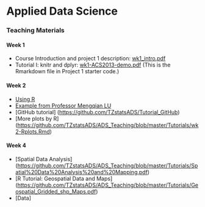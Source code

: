 # Applied Data Science 
### Teaching Materials

#### Week 1
- Course Introduction and project 1 description: [wk1_intro.pdf](https://github.com/TZstatsADS/ADS_Teaching/blob/master/Tutorials/wk1-Intro.pdf)
- Tutorial I: knitr and dplyr: [wk1-ACS2013-demo.pdf](https://github.com/TZstatsADS/ADS_Teaching/blob/master/Tutorials/wk1-ACS2013-demo.pdf) (This is the Rmarkdown file in Project 1 starter code.)

#### Week 2
- [Using R](https://cran.r-project.org/doc/contrib/usingR.pdf)
- [Example from Professor Mengqian LU](https://github.com/MRandomMax/EDAV/blob/master/Examples/John%20Snow%20Cholera%20Map.R)
- [GitHub tutorial] (https://github.com/TZstatsADS/Tutorial_GitHub)
- [More plots by R] (https://github.com/TZstatsADS/ADS_Teaching/blob/master/Tutorials/wk2-Rplots.Rmd)

#### Week 4
- [Spatial Data Analysis] (https://github.com/TZstatsADS/ADS_Teaching/blob/master/Tutorials/Spatial%20Data%20Analysis%20and%20Mapping.pdf)
- [R Tutorial: Geospatial Data and Maps] (https://github.com/TZstatsADS/ADS_Teaching/blob/master/Tutorials/Geospatial_Gridded_shp_Maps.pdf)
- [Data]
